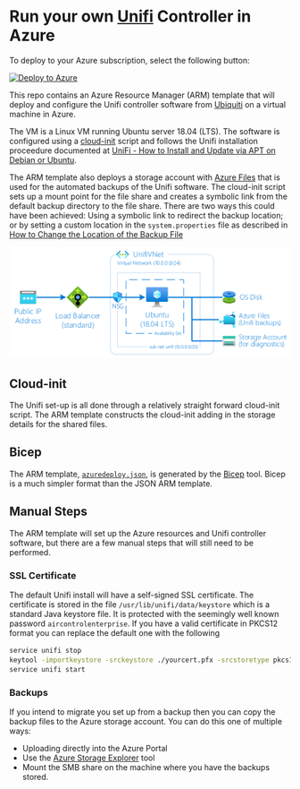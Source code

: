 # Run your own [Unifi][1] Controller in Azure

To deploy to your Azure subscription, select the following button:

[![Deploy to Azure](https://aka.ms/deploytoazurebutton)][8]

This repo contains an Azure Resource Manager (ARM) template that will deploy and configure the Unifi controller software from [Ubiquiti][2] on a virtual machine in Azure.

The VM is a Linux VM running Ubuntu server 18.04 (LTS). The software is configured using a [cloud-init][4] script and follows the Unifi installation proceedure documented at [UniFi - How to Install and Update via APT on Debian or Ubuntu][5].

The ARM template also deploys a storage account with [Azure Files][6] that is used for the automated backups of the Unifi software. The cloud-init script sets up a mount point for the file share and creates a symbolic link from the default backup directory to the file share. There are two ways this could have been achieved: Using a symbolic link to redirect the backup location; or by setting a custom location in the `system.properties` file as described in [How to Change the Location of the Backup File][7]

![Azure Resources](architecture.png)

## Cloud-init

The Unifi set-up is all done through a relatively straight forward cloud-init script. The ARM template constructs the cloud-init adding in the storage details for the shared files.

## Bicep

The ARM template, [`azuredeploy.json`](azuredeploy.json), is generated by the [Bicep][10] tool. Bicep is a much simpler format than the JSON ARM template.

## Manual Steps

The ARM template will set up the Azure resources and Unifi controller software, but there are a few manual steps that will still need to be performed.

### SSL Certificate

The default Unifi install will have a self-signed SSL certificate. The certificate is stored in the file `/usr/lib/unifi/data/keystore` which is a standard Java keystore file. It is protected with the seemingly well known password `aircontrolenterprise`. If you have a valid certificate in PKCS12 format you can replace the default one with the following

```bash
service unifi stop
keytool -importkeystore -srckeystore ./yourcert.pfx -srcstoretype pkcs12 -destkeystore /usr/lib/unifi/data/keystore -deststoretype pkcs12 -deststorepass 'aircontrolenterprise'
service unifi start
```

### Backups

If you intend to migrate you set up from a backup then you can copy the backup files to the Azure storage account. You can do this one of multiple ways:

  * Uploading directly into the Azure Portal
  * Use the [Azure Storage Explorer][9] tool
  * Mount the SMB share on the machine where you have the backups stored.



[1]: https://unifi-network.ui.com/ "Ubiquiti Unifi"
[2]: https://www.ui.com
[3]: https://docs.microsoft.com/azure/virtual-machines/linux/using-cloud-init
[4]: https://cloudinit.readthedocs.io/en/latest/
[5]: https://help.ubnt.com/hc/en-us/articles/220066768-UniFi-How-to-Install-and-Update-via-APT-on-Debian-or-Ubuntu "UniFi - How to Install and Update via APT on Debian or Ubuntu"
[6]: https://docs.microsoft.com/azure/storage/files/storage-files-introduction "What is Azure Files?"
[7]: https://help.ubnt.com/hc/en-us/articles/226218448-UniFi-How-to-Configure-Auto-Backup#2 "UniFi - How to Configure Auto Backup"
[8]: https://portal.azure.com/#create/Microsoft.Template/uri/https%3A%2F%2Fraw.githubusercontent.com%2Faskew%2Funifi-azure%2Fmaster%2Fazuredeploy.json "Deploy to Azure"
[9]: https://azure.microsoft.com/en-us/features/storage-explorer/ "Azure Storage Explorer"
[10]: https://docs.microsoft.com/azure/azure-resource-manager/bicep/ "Bicep documentation | Microsoft Docs"